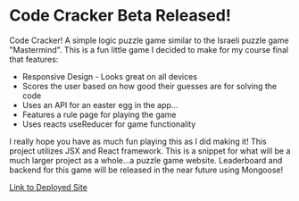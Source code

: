 # Code Cracker Beta Released!

Code Cracker! A simple logic puzzle game similar to the Israeli puzzle game "Mastermind". This is a fun little game I decided to make for my course final that features:

- Responsive Design - Looks great on all devices
- Scores the user based on how good their guesses are for solving the code 
- Uses an API for an easter egg in the app...
- Features a rule page for playing the game
- Uses reacts useReducer for game functionality

I really hope you have as much fun playing this as I did making it!
This project utilizes JSX and React framework. This is a snippet for what will be a much larger project as a whole...a puzzle game website. Leaderboard and backend for this game will be released in the near future using Mongoose!

[Link to Deployed Site](https://zaccmagicdev.github.io/se_code_cracker_frontend/)

